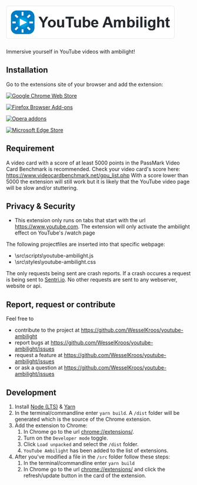 # ![YouTube Ambilight](https://github.com/WesselKroos/youtube-ambilight/blob/master/assets/heading.png?raw=true)
Immersive yourself in YouTube videos with ambilight!

## Installation
Go to the extensions site of your browser and add the extension:

[![Google Chrome Web Store](https://github.com/WesselKroos/youtube-ambilight/blob/master/assets/browsers/Google%20Chrome.png?raw=true)](https://chrome.google.com/webstore/detail/youtube-ambilight/paponcgjfojgemddooebbgniglhkajkj)

[![Firefox Browser Add-ons](https://github.com/WesselKroos/youtube-ambilight/blob/master/assets/browsers/Firefox.png?raw=true)](https://addons.mozilla.org/firefox/addon/youtube-ambilight/)

[![Opera addons](https://github.com/WesselKroos/youtube-ambilight/blob/master/assets/browsers/Opera.png?raw=true)](https://addons.opera.com/nl/extensions/details/youtube-ambilight/)

[![Microsoft Edge Store](https://github.com/WesselKroos/chrome-youtube-ambilight/blob/master/assets/browsers/Microsoft%20Edge.png?raw=true)](https://microsoftedge.microsoft.com/addons/detail/cmggdjjjfembmemhleknmfpakmgggjcf)

## Requirement
A video card with a score of at least 5000 points in the PassMark Video Card Benchmark is recommended.
Check your video card's score here: https://www.videocardbenchmark.net/gpu_list.php
With a score lower than 5000 the extension will still work but it is likely that the YouTube video page will be slow and/or stuttering.

## Privacy & Security
- This extension only runs on tabs that start with the url https://www.youtube.com. The extension will only activate the ambilight effect on YouTube's /watch page

The following projectfiles are inserted into that specific webpage:
- \src\scripts\youtube-ambilight.js
- \src\styles\youtube-ambilight.css

The only requests being sent are crash reports. If a crash occures a request is being sent to [Sentri.io](https://sentry.io). 
No other requests are sent to any webserver, website or api.

## Report, request or contribute
Feel free to 
- contribute to the project at https://github.com/WesselKroos/youtube-ambilight
- report bugs at https://github.com/WesselKroos/youtube-ambilight/issues
- request a feature at https://github.com/WesselKroos/youtube-ambilight/issues
- or ask a question at https://github.com/WesselKroos/youtube-ambilight/issues

## Development
1. Install [Node (LTS)](https://nodejs.org/en/download/) & [Yarn](https://yarnpkg.com/en/docs/install)
2. In the terminal/commandline enter `yarn build`. A `/dist` folder will be generated which is the source of the Chrome extension.
3. Add the extension to Chrome:
    1. In Chrome go to the url [chrome://extensions/](chrome://extensions/).
    2. Turn on the `Developer mode` toggle.
    3. Click `Load unpacked` and select the `/dist` folder.
    4. `YouTube Ambilight` has been added to the list of extensions.
4. After you've modified a file in the `/src` folder follow these steps:
    1. In the terminal/commandline enter `yarn build`
    2. In Chrome go to the url [chrome://extensions/](chrome://extensions/) and click the refresh/update button in the card of the extension.
